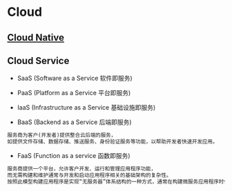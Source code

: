 # Cloud

## [Cloud Native](cloud-native.md)

## Cloud Service
* SaaS (Software as a Service 软件即服务)
* PaaS (Platform as a Service 平台即服务)
* IaaS (Infrastructure as a Service 基础设施即服务)

* BaaS (Backend as a Service 后端即服务)
```md
服务商为客户(开发者)提供整合云后端的服务，
如提供文件存储、数据存储、推送服务、身份验证服务等功能，以帮助开发者快速开发应用。
```
* FaaS (Function as a service 函数即服务)
```md
服务商提供一个平台，允许客户开发、运行和管理应用程序功能，
而无需构建和维护通常与开发和启动应用程序相关的基础架构的复杂性。 
按照此模型构建应用程序是实现“无服务器”体系结构的一种方式，通常在构建微服务应用程序时使用。
```

